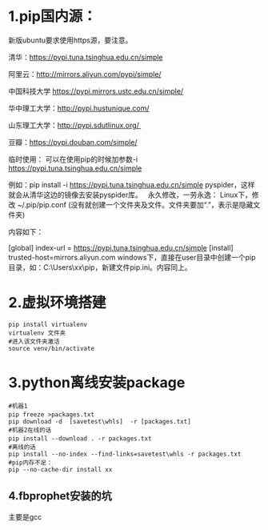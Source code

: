 # 1.pip国内源：
新版ubuntu要求使用https源，要注意。

清华：https://pypi.tuna.tsinghua.edu.cn/simple

阿里云：http://mirrors.aliyun.com/pypi/simple/

中国科技大学 https://pypi.mirrors.ustc.edu.cn/simple/

华中理工大学：http://pypi.hustunique.com/

山东理工大学：http://pypi.sdutlinux.org/ 

豆瓣：https://pypi.douban.com/simple/

临时使用：
可以在使用pip的时候加参数-i https://pypi.tuna.tsinghua.edu.cn/simple

例如：pip install -i https://pypi.tuna.tsinghua.edu.cn/simple pyspider，这样就会从清华这边的镜像去安装pyspider库。
 
永久修改，一劳永逸：
Linux下，修改 ~/.pip/pip.conf (没有就创建一个文件夹及文件。文件夹要加“.”，表示是隐藏文件夹)

内容如下：

[global]
index-url = https://pypi.tuna.tsinghua.edu.cn/simple
[install]
trusted-host=mirrors.aliyun.com
windows下，直接在user目录中创建一个pip目录，如：C:\Users\xx\pip，新建文件pip.ini。内容同上。

# 2.虚拟环境搭建
```shell
pip install virtualenv
virtualenv 文件夹
#进入该文件夹激活
source venv/bin/activate
```
# 3.python离线安装package
```shell
#机器1
pip freeze >packages.txt　
pip download -d  [savetest\whls]  -r [packages.txt]
#机器2在线的话
pip install --download . -r packages.txt　
#离线的话
pip install --no-index --find-links=savetest\whls -r packages.txt
#pip内存不足：
pip --no-cache-dir install xx
```
## 4.fbprophet安装的坑
主要是gcc